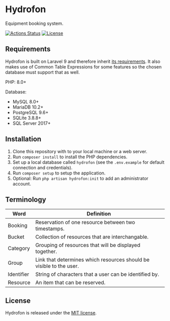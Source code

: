 # Hydrofon

Equipment booking system.

[![Actions Status](https://github.com/mikaeljorhult/hydrofon/workflows/CI/badge.svg)](https://github.com/mikaeljorhult/hydrofon/actions)
[![License](https://img.shields.io/badge/license-MIT-428f7e.svg)](http://mikaeljorhult.mit-license.org)

## Requirements
Hydrofon is built on Laravel 9 and therefore inherit [its requirements](https://laravel.com/docs/9.x/deployment#server-requirements). It also
makes use of Common Table Expressions for some features so the chosen database must support that as well. 

PHP: 8.0+

Database:
- MySQL 8.0+
- MariaDB 10.2+
- PostgreSQL 9.6+
- SQLite 3.8.8+
- SQL Server 2017+

## Installation
1. Clone this repository with to your local machine or a web server.
2. Run `composer install` to install the PHP dependencies.
3. Set up a local database called `hydrofon` (see the `.env.example` for default connection and credentials).
4. Run `composer setup` to setup the application.
5. Optional: Run `php artisan hydrofon:init` to add an administrator account.

## Terminology
| Word       | Definition |
| ---------- | ---------- |
| Booking    | Reservation of one resource between two timestamps. |
| Bucket     | Collection of resources that are interchangable. |
| Category   | Grouping of resources that will be displayed together. |
| Group      | Link that determines which resources should be visible to the user. |
| Identifier | String of characters that a user can be identified by. |
| Resource   | An item that can be reserved. |

## License
Hydrofon is released under the [MIT license](http://mikaeljorhult.mit-license.org).

